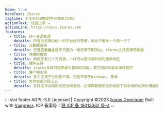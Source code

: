 ```yaml
---
home: true
heroText: Ikaros
tagline: 专注于ACGMN的内容管家(CMS)
actionText: 快速上手 →
actionLink: https://docs.ikaros.run
features:
  - title: 统一资源管理
    details: 所有的资源由统一的平台进行管理，再也不用东一个西一个了
  - title: 元数据支持
    details: 您是否看着全是罗马音的一堆资源不明所以，ikaros支持资源元数据
  - title: 快捷的搜索
    details: 即使您有几十万资源，一样可以提供毫秒级的搜索响应
  - title: 插件支持
    details: ikaros本体只提供最为基础的功能，其它附加功能由插件提供
  - title: 客户端支持
    details: 各个主流平台的客户端，包括不限于Windows, 安卓
  - title: 文件加密分段上云
    details: 支持主流云端的加密分段备份，在保障数据安全的前提下将云端的优势利用起来
---
```


::: slot footer
AGPL-3.0 Licensed | Copyright ©2023 [Ikaros Developer](https://github.com/ikaros-dev) Built with [Vuepress](https://vuepress.vuejs.org/).
ICP 备案号：[赣 ICP 备 19013362 号-4](http://beian.miit.gov.cn/publish/query/indexFirst.action)
:::
